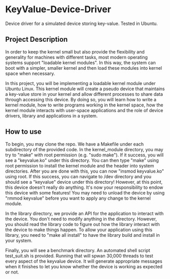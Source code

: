 # KeyValue-Device-Driver
Device driver for a simulated device storing key-value. Tested in Ubuntu.

Project Description
-------------------------------------------------
In order to keep the kernel small but also provide the flexibility and generality for machines with different tasks, most modern operating systems support "loadable kernel modules". In this way, the system can boot with a simpler, smaller kernel and then load these modules into kernel space when necessary. 

In this project, you will be implementing a loadable kernel module under Ubuntu Linux. This kernel module will create a pseudo device that maintains a key-value store in your kernel and allow different processes to share data through accessing this device. By doing so, you will learn how to write a kernel module, how to write programs working in the kernel space, how the kernel module interacts with user-space applications and the role of device drivers, library and applications in a system.

How to use
--------------------------------------------------
To begin, you may clone the repo. We have a Makefile under each subdirectory of the provided code. 
In the kernel_module directory, you may try to "make" with root permission (e.g. "sudo make"). If it success, you will see a "keyvalue.ko" under this directory. You can then type "make" using root permission to install the kernel module and the header into system directories. After you are done with this, you can now "insmod keyvalue.ko" using root. If this success, you can navigate to /dev directory and you should see a "keyvalue" device under this directory! However, at this point, this device doesn't really do anything. It's now your responsibility to endow this device with some features! You may need to unload the device by using "rmmod keyvalue" before you want to apply any change to the kernel module.

In the library directory, we provide an API for the application to interact with the device. You don't need to modify anything in the directory. However, you should read the library code to figure out how the library interact with the device to make things happen. To allow your application using this library, you need to "make all install" to have the library build and install in your system.

Finally, you will see a benchmark directory. An automated shell script test_suit.sh is provided. Running that will spwan 30,000 threads to test every aspect of the keyvalue device. It will generate appropriate messages when it finishes to let you know whether the device is working as expected or not.

